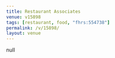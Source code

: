 ```yaml
---
title: Restaurant Associates
venue: v15898
tags: [restaurant, food, "fhrs:554738"]
permalink: /v/15898/
layout: venue
---
```

null